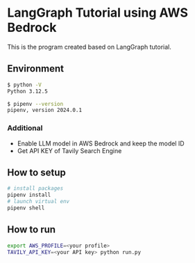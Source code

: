 # LangGraph Tutorial using AWS Bedrock

This is the program created based on LangGraph tutorial.

## Environment

```bash
$ python -V
Python 3.12.5

$ pipenv --version
pipenv, version 2024.0.1
```

### Additional

- Enable LLM model in AWS Bedrock and keep the model ID
- Get API KEY of Tavily Search Engine

## How to setup

```bash
# install packages
pipenv install
# launch virtual env
pipenv shell
```

## How to run

```bash
export AWS_PROFILE=<your profile>
TAVILY_API_KEY=<your API key> python run.py
```
